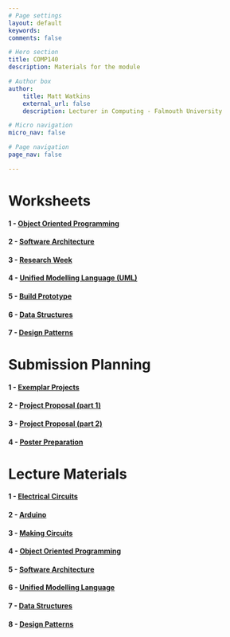 ```yaml
---
# Page settings
layout: default
keywords:
comments: false

# Hero section
title: COMP140
description: Materials for the module

# Author box
author:
    title: Matt Watkins
    external_url: false
    description: Lecturer in Computing - Falmouth University

# Micro navigation
micro_nav: false

# Page navigation
page_nav: false

---
```


# Worksheets

#### 1 - [Object Oriented Programming](../oop-ws "OOP")
#### 2 - [Software Architecture](../software-architecture-ws "Software Architecture")
#### 3 - [Research Week](../research-week-ws "Research Week")
#### 4 - [Unified Modelling Language (UML)](../uml-ws "UML")
#### 5 - [Build Prototype](../prototype-ws "Build Prototype")
#### 6 - [Data Structures](../data-structures-ws "Data Structures")
#### 7 - [Design Patterns](../patterns-ws "Design Patterns")
<!---#### 8 - [Cybernetics](../cyberentics-ws "Cybernetics")--> 
<!---#### 9 - [Optimisation](../optimisation-ws "Optimisation")-->    
# Submission Planning

#### 1 - [Exemplar Projects](../exemplar-research "Exemplar Projects")
#### 2 - [Project Proposal (part 1)](../project-proposal-part-1 "Project Proposal Part 1")
#### 3 - [Project Proposal (part 2)](../project-proposal-part-2 "Project Proposal Part 2")
#### 4 - [Poster Preparation](../poster-preparation "Poster Preparation")
<!---#### 4 - [Final Submission Preparation](../final-submission-preparation "Final Submission Preparation")-->
# Lecture Materials

#### 1 - [Electrical Circuits](../electrical-circuits-lm "Electrical Circuits Lecture Materials")
#### 2 - [Arduino](../arduino-lm "Arduino Lecture Materials")
#### 3 - [Making Circuits](../making-circuits-lm "Making Circuits Lecture Materials")
#### 4 - [Object Oriented Programming](../oop-lm "OOP Lecture Materials")
#### 5 - [Software Architecture](../software-architecture-lm "Software Architecture Lecture Materials")
#### 6 - [Unified Modelling Language](../uml-lm "UML Lecture Materials")
#### 7 - [Data Structures](../data-structures-lm "Data Structures Lecture Materials")
#### 8 - [Design Patterns](../design-patterns-lm "Design Patterns Lecture Materials")
<!---#### 9 - [Cybernetics](../cybernetics-lm "Cybernetics Lecture Materials")-->
<!---#### 10 - [Optimisation](../optimisation-lm "Optimisation Lecture Materials")-->
    
<!--stackedit_data:
eyJoaXN0b3J5IjpbMTc5ODQwMzI2OSwtMTg2ODQ0NTcsLTI5NT
A0NDU5OCwtMjE0MTEwMzUzNywtMjk4NjU4NjExLC02MDQ1ODAx
NTEsOTA3Nzk3NzI4LDEyNjY0NTQ1NzMsLTE5OTg1NjczMTksLT
c5NjE0MTIwNSwtMjA2ODY5OTQ3NCwtMzUwMjM4NzY0LC0yMjQw
NzA1NTEsLTE1MDA5NTMwNzgsLTIwNjk3MDE0MjksLTY5NTcxOD
gzOSwtODgzNDk3NzIxXX0=
-->